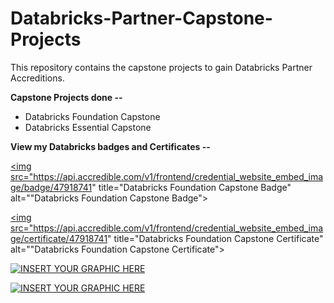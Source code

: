 # Databricks-Partner-Capstone-Projects

This repository contains the capstone projects to gain Databricks Partner Accreditions.


**Capstone Projects done --**

- Databricks Foundation Capstone
- Databricks Essential Capstone


**View my Databricks badges and Certificates --**

<a href="https://credentials.databricks.com/ba73f545-3104-4bb6-8a53-a2d19c6478ea"><img src="https://api.accredible.com/v1/frontend/credential_website_embed_image/badge/47918741" title="Databricks Foundation Capstone Badge" alt=""Databricks Foundation Capstone Badge"></a>
  
<a href="https://credentials.databricks.com/ba73f545-3104-4bb6-8a53-a2d19c6478ea"><img src="https://api.accredible.com/v1/frontend/credential_website_embed_image/certificate/47918741" title="Databricks Foundation Capstone Certificate" alt=""Databricks Foundation Capstone Certificate"></a>


[![INSERT YOUR GRAPHIC HERE](https://api.accredible.com/v1/frontend/credential_website_embed_image/badge/47918741)]()

[![INSERT YOUR GRAPHIC HERE](https://api.accredible.com/v1/frontend/credential_website_embed_image/certificate/47918741)]()

  

